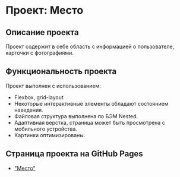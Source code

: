# Проект: Место

## Описание проекта

Проект содержит в себе область с информацией о пользователе, карточки с фотографиями.

## Функциональность проекта

Проект выполнен с использованием:

- Flexbox, grid-layout
- Некоторые интерактивные элементы обладают состоянием наведения.
- Файловая структура выполнена по БЭМ Nested.
- Адаптивная верстка, страница может быть просмотрена с мобильного устройства.
- Картинки оптимизированы.

## Страница проекта на GitHub Pages

- ["Место"](https://anastasiian3.github.io/mesto-project/index.html)
